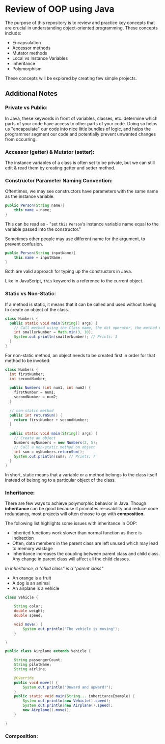 # Review of OOP using Java

The purpose of this repository is to review and 
practice key concepts that are crucial in understanding
object-oriented programming. These concepts include:

- Encapsulation
- Accessor methods
- Mutator methods
- Local vs Instance Variables
- Inheritance
- Polymorphism

These concepts will be explored by creating few
simple projects.

## Additional Notes

### Private vs Public:
In Java, these keywords in front of variables, classes,
etc. determine which parts of your code have access to
other parts of your code. Doing so helps us "encapsulate" 
our code into nice little bundles of logic, and helps
the programmer segment our code and potentially prevent
unwanted changes from occurring.

### Accessor (getter) & Mutator (setter):
The instance variables of a class is often set to be 
private, but we can still edit & read them by creating 
getter and setter method.

### Constructor Parameter Naming Convention:
Oftentimes, we may see constructors have parameters
with the same name as the instance variable.
```java
public Person(String name){
    this.name = name;
}
```
This can be read as - "set `this` `Person`‘s instance 
variable name equal to the variable passed into the 
constructor."

Sometimes other people may use different name for the 
argument, to prevent confusion. 
```java
public Person(String inputName){
    this.name = inputName;
}
```
Both are valid approach for typing up the constructors
in Java.

Like in JavaScript, `this` keyword is a reference 
to the current object.

### Static vs Non-Static:
If a method is static, it means that it can be called
and used without having to create an object of the class.

```java
class Numbers {
  public static void main(String[] args) {
    // Call method using the Class name, the dot operator, the method name, and arguments
    int smallerNumber = Math.min(3, 10);
    System.out.println(smallerNumber); // Prints: 3
  }
}
```
For non-static method, an object needs to be created first
in order for that method to be invoked:

```java
class Numbers {
  int firstNumber;
  int secondNumber;
 
  public Numbers (int num1, int num2) {
    firstNumber = num1;
    secondNumber = num2;
  }
 
  // non-static method
  public int returnSum() {
    return firstNumber + secondNumber;
  }
 
  public static void main(String[] args) {
    // Create an object
    Numbers myNumbers = new Numbers(2, 5);
    // Call a non-static method on object
    int sum = myNumbers.returnSum();
    System.out.println(sum); // Prints: 7
  }
}
```

In short, static means that a variable or a method 
belongs to the class itself instead of belonging to a 
particular object of the class.

### Inheritance:

There are few ways to achieve polymorphic behavior
in Java. Though **inheritance** can be good because it 
promotes re-usability and reduce code redundancy, most
projects will often choose to go with **composition**.

The following list highlights some issues with 
inheritance in OOP:

- Inherited functions work slower than normal function 
as there is indirection
- Often, data members in the parent class are left 
unused which may lead to memory wastage
- Inheritance increases the coupling between parent
class and child class. Any change in parent class will
affect all the child classes.

_In inheritance, a "child class" is a "parent class"_

- An orange is a fruit
- A dog is an animal
- An airplane is a vehicle

```java
class Vehicle {

    String color;
    double weight;
    double speed;

    void move() {
        System.out.println("The vehicle is moving");
    }

}

public class Airplane extends Vehicle {

    String passengerCount;
    String pilotName;
    String airline;

    @Override
    public void move() {
        System.out.println("Onward and upward!");
    }
    public static void main(String... inheritanceExample) {
        System.out.println(new Vehicle().speed);
        System.out.println(new Airplane().speed);
        new Airplane().move();
    }

}
``` 

### Composition:

